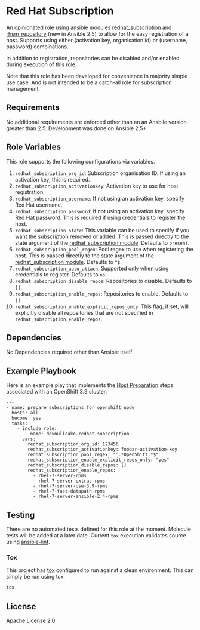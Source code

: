 Red Hat Subscription
====================
An opinionated role using ansible modules [redhat_subscription](http://docs.ansible.com/ansible/latest/modules/redhat_subscription_module.html) and [rhsm_repository](http://docs.ansible.com/ansible/latest/modules/rhsm_repository_module.html) (new in Ansible 2.5) to allow for the easy registration of a host. Supports using either (activation key, organisation id) or (username, password) combinations.

In addition to registration, repositories can be disabled and/or enabled during execution of this role.

Note that this role has been developed for convenience in majority simple use case. And is not intended to be a catch-all role for subscription management.

Requirements
------------

No additional requirements are enforced other than an an Ansbile version greater than 2.5. Development was done on Ansible 2.5+.

Role Variables
--------------

This role supports the following configurations via variables.

1. `redhat_subscription_org_id`: Subscription organisation ID. If using an activation key, this is required.
2. `redhat_subscription_activationkey`: Activation key to use for host registration.
3. `redhat_subscription_username`: If not using an activation key, specify Red Hat username. 
4. `redhat_subscription_password`: If not using an activation key, specify Red Hat password. This is required if using credentials to register the host.
5. `redhat_subscription_state`: This variable can be used to specify if you want the subscription removed or added. This is passed directly to the state argument of the [redhat_subscription module](http://docs.ansible.com/ansible/latest/modules/redhat_subscription_module.html). Defaults to `present`.
6. `redhat_subscription_pool_regex`: Pool regex to use when registering the host. This is passed directly to the state argument of the [redhat_subscription module](http://docs.ansible.com/ansible/latest/modules/redhat_subscription_module.html). Defaults to `^$`.
7. `redhat_subscription_auto_attach`: Supported only when using credentials to register. Defaults to `no`.
8. `redhat_subscription_disable_repos`: Repositories to disable. Defaults to `[]`.
9. `redhat_subscription_enable_repos`: Repositories to enable. Defaults to `[]`. 
10. `redhat_subscription_enable_explicit_repos_only`: This flag, if set, will explicitly disable all repositories that are not specified in `redhat_subscription_enable_repos`.

Dependencies
------------

No Dependencies required other than Ansible itself.

Example Playbook
----------------

Here is an example play that implements the [Host Preparation](https://access.redhat.com/documentation/en-us/openshift_container_platform/3.9/html-single/installation_and_configuration/#host-registration) steps associated with an OpenShift 3.9 cluster.

    ---
    - name: prepare subscriptions for openshift node
      hosts: all
      become: yes
      tasks:
        - include_role:
             name: devnullcake.redhat-subscription
          vars:
            redhat_subscription_org_id: 123456
            redhat_subscription_activationkey: foobar-activation-key
            redhat_subscription_pool_regex: "^.*OpenShift.*$"
            redhat_subscription_enable_explicit_repos_only: "yes"
            redhat_subscription_disable_repos: []
            redhat_subscription_enable_repos:
              - rhel-7-server-rpms
              - rhel-7-server-extras-rpms
              - rhel-7-server-ose-3.9-rpms
              - rhel-7-fast-datapath-rpms
              - rhel-7-server-ansible-2.4-rpms

Testing
-------
There are no automated tests defined for this role at the moment. Molecule tests will be added at a later date. Current `tox` execution validates source using [ansible-lint](https://github.com/willthames/ansible-lint).

### Tox
This project has [tox](http://tox.readthedocs.io/en/latest/) configured to run against a clean environment. This can simply be run using tox.

```sh
tox
```

License
-------

Apache License 2.0
